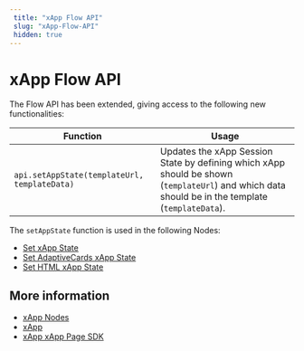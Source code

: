 ```yaml
---
 title: "xApp Flow API" 
 slug: "xApp-Flow-API" 
 hidden: true 
---
```


# xApp Flow API

The Flow API has been extended, giving access to the following new functionalities:

Function |	Usage
---------|---------
`api.setAppState(templateUrl, templateData)` | Updates the xApp Session State by defining which xApp should be shown (`templateUrl`) and which data should be in the template (`templateData`).

The `setAppState` function is used in the following Nodes:

- [Set xApp State](../flow-nodes/xApp/set-xApp-state.md)
- [Set AdaptiveCards xApp State](../flow-nodes/xApp/set-AdaptiveCard-xApp-state.md)
- [Set HTML xApp State](../flow-nodes/xApp/set-html-xApp-state.md)



## More information

- [xApp Nodes](../flow-nodes/xApp/overview.md)
- [xApp](overview.md)
- [xApp xApp Page SDK](sdk.md)





